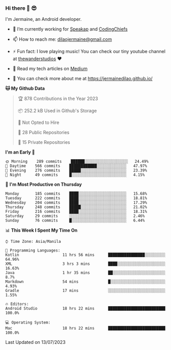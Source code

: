 ### Hi there 👋 😎
I'm Jermaine, an Android developer.

- 🔭 I’m currently working for [Speakap](https://www.speakap.com/) and [CodingChiefs](https://codingchiefs.com/en/)

- 📫 How to reach me: dilaojermaine@gmail.com

- ⚡ Fun fact: I love playing music! You can check our tiny youtube channel at [thewanderstudios](https://www.youtube.com/thewanderstudios) ♥️

- 📖 Read my tech articles on [Medium](https://jermainedilao.medium.com/)

- 👀 You can check more about me at https://jermainedilao.github.io/

<!--
**jermainedilao/jermainedilao** is a ✨ _special_ ✨ repository because its `README.md` (this file) appears on your GitHub profile.

Here are some ideas to get you started:

- 🔭 I’m currently working on ...
- 🌱 I’m currently learning ...
- 👯 I’m looking to collaborate on ...
- 🤔 I’m looking for help with ...
- 💬 Ask me about ...
- 📫 How to reach me: ...
- 😄 Pronouns: ...
- ⚡ Fun fact: ...
-->

<!--START_SECTION:waka-->
**🐱 My Github Data** 

> 🏆 878 Contributions in the Year 2023
 > 
> 📦 252.2 kB Used in Github's Storage 
 > 
> 🚫 Not Opted to Hire
 > 
> 📜 28 Public Repositories 
 > 
> 🔑 15 Private Repositories  
 > 
**I'm an Early 🐤** 

```text
🌞 Morning    289 commits    ██████░░░░░░░░░░░░░░░░░░░   24.49% 
🌆 Daytime    566 commits    ████████████░░░░░░░░░░░░░   47.97% 
🌃 Evening    276 commits    █████░░░░░░░░░░░░░░░░░░░░   23.39% 
🌙 Night      49 commits     █░░░░░░░░░░░░░░░░░░░░░░░░   4.15%

```
📅 **I'm Most Productive on Thursday** 

```text
Monday       185 commits    ████░░░░░░░░░░░░░░░░░░░░░   15.68% 
Tuesday      222 commits    ████░░░░░░░░░░░░░░░░░░░░░   18.81% 
Wednesday    204 commits    ████░░░░░░░░░░░░░░░░░░░░░   17.29% 
Thursday     248 commits    █████░░░░░░░░░░░░░░░░░░░░   21.02% 
Friday       216 commits    ████░░░░░░░░░░░░░░░░░░░░░   18.31% 
Saturday     29 commits     ░░░░░░░░░░░░░░░░░░░░░░░░░   2.46% 
Sunday       76 commits     █░░░░░░░░░░░░░░░░░░░░░░░░   6.44%

```


📊 **This Week I Spent My Time On** 

```text
⌚︎ Time Zone: Asia/Manila

💬 Programming Languages: 
Kotlin                   11 hrs 56 mins      ████████████████░░░░░░░░░   64.96% 
XML                      3 hrs 3 mins        ████░░░░░░░░░░░░░░░░░░░░░   16.63% 
Java                     1 hr 35 mins        ██░░░░░░░░░░░░░░░░░░░░░░░   8.7% 
Markdown                 54 mins             █░░░░░░░░░░░░░░░░░░░░░░░░   4.93% 
Gradle                   17 mins             ░░░░░░░░░░░░░░░░░░░░░░░░░   1.55%

🔥 Editors: 
Android Studio           18 hrs 22 mins      █████████████████████████   100.0%

💻 Operating System: 
Mac                      18 hrs 22 mins      █████████████████████████   100.0%

```


 Last Updated on 13/07/2023
<!--END_SECTION:waka-->
